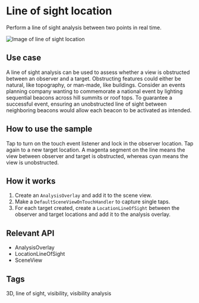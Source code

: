 # Line of sight location

Perform a line of sight analysis between two points in real time.

![Image of line of sight location](location-line-of-sight.png)

## Use case

A line of sight analysis can be used to assess whether a view is obstructed between an observer and a target. Obstructing features could either be natural, like topography, or man-made, like buildings. Consider an events planning company wanting to commemorate a national event by lighting sequential beacons across hill summits or roof tops. To guarantee a successful event, ensuring an unobstructed line of sight between neighboring beacons would allow each beacon to be activated as intended.

## How to use the sample

Tap to turn on the touch event listener and lock in the observer location. Tap again to a new target location. A magenta segment on the line means the view between observer and target is obstructed, whereas cyan means the view is unobstructed. 

## How it works

1. Create an `AnalysisOverlay` and add it to the scene view.
1. Make a `DefaultSceneViewOnTouchHandler` to capture single taps.
1. For each target created, create a `LocationLineOfSight` between the observer and target locations and add it to the analysis overlay.

## Relevant API

* AnalysisOverlay
* LocationLineOfSight
* SceneView

## Tags

3D, line of sight, visibility, visibility analysis
